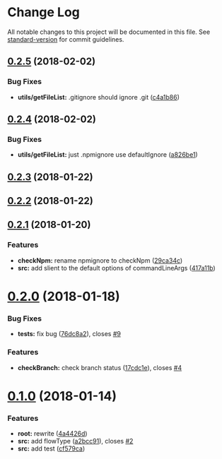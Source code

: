 # Change Log

All notable changes to this project will be documented in this file. See [standard-version](https://github.com/conventional-changelog/standard-version) for commit guidelines.

<a name="0.2.5"></a>
## [0.2.5](https://github.com/HsuTing/cat-bin/compare/v0.2.4...v0.2.5) (2018-02-02)


### Bug Fixes

* **utils/getFileList:** .gitignore should ignore .git ([c4a1b86](https://github.com/HsuTing/cat-bin/commit/c4a1b86))



<a name="0.2.4"></a>
## [0.2.4](https://github.com/HsuTing/cat-bin/compare/v0.2.3...v0.2.4) (2018-02-02)


### Bug Fixes

* **utils/getFileList:** just .npmignore use defaultIgnore ([a826be1](https://github.com/HsuTing/cat-bin/commit/a826be1))



<a name="0.2.3"></a>
## [0.2.3](https://github.com/HsuTing/cat-bin/compare/v0.2.2...v0.2.3) (2018-01-22)



<a name="0.2.2"></a>
## [0.2.2](https://github.com/HsuTing/cat-bin/compare/v0.2.1...v0.2.2) (2018-01-22)



<a name="0.2.1"></a>
## [0.2.1](https://github.com/HsuTing/cat-bin/compare/v0.2.0...v0.2.1) (2018-01-20)


### Features

* **checkNpm:** rename npmignore to checkNpm ([29ca34c](https://github.com/HsuTing/cat-bin/commit/29ca34c))
* **src:** add slient to the default options of commandLineArgs ([417a11b](https://github.com/HsuTing/cat-bin/commit/417a11b))



<a name="0.2.0"></a>
# [0.2.0](https://github.com/HsuTing/cat-bin/compare/v0.1.0...v0.2.0) (2018-01-18)


### Bug Fixes

* **__tests__:** fix bug ([76dc8a2](https://github.com/HsuTing/cat-bin/commit/76dc8a2)), closes [#9](https://github.com/HsuTing/cat-bin/issues/9)


### Features

* **checkBranch:** check branch status ([17cdc1e](https://github.com/HsuTing/cat-bin/commit/17cdc1e)), closes [#4](https://github.com/HsuTing/cat-bin/issues/4)



<a name="0.1.0"></a>
# [0.1.0](https://github.com/HsuTing/cat-bin/compare/4a4426d...v0.1.0) (2018-01-14)


### Features

* **root:** rewrite ([4a4426d](https://github.com/HsuTing/cat-bin/commit/4a4426d))
* **src:** add flowType ([a2bcc91](https://github.com/HsuTing/cat-bin/commit/a2bcc91)), closes [#2](https://github.com/HsuTing/cat-bin/issues/2)
* **src:** add test ([cf579ca](https://github.com/HsuTing/cat-bin/commit/cf579ca))
